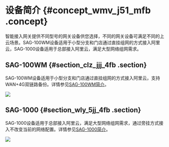 # 设备简介 {#concept_wmv_j51_mfb .concept}

智能接入网关提供不同型号的网关设备供您选择，不同的网关设备可满足不同的上云场景。SAG-100WM设备适用于小型分支和门店通过直挂组网的方式接入阿里云，SAG-1000设备适用于总部接入阿里云，满足大型网络组网需求。

## SAG-100WM {#section_clz_jjj_4fb .section}

SAG-100WM设备适用于小型分支和门店通过直挂组网的方式接入阿里云，支持WAN+4G双链路备份。详情参见[SAG-100WM简介](../../../../../cn.zh-CN/SAG-100WM配置指南/SAG-100WM简介.md#)。

![](http://static-aliyun-doc.oss-cn-hangzhou.aliyuncs.com/assets/img/23707/154899041214253_zh-CN.png)

## SAG-1000 {#section_wly_5jj_4fb .section}

SAG-1000设备适用于总部接入阿里云，满足大型网络组网需求，通过旁挂方式接入不改变当前的网络配置。详情参见[SAG-1000简介](../../../../../cn.zh-CN/SAG-1000配置指南/SAG-1000简介.md#)。

![](http://static-aliyun-doc.oss-cn-hangzhou.aliyuncs.com/assets/img/23707/154899041214254_zh-CN.png)

